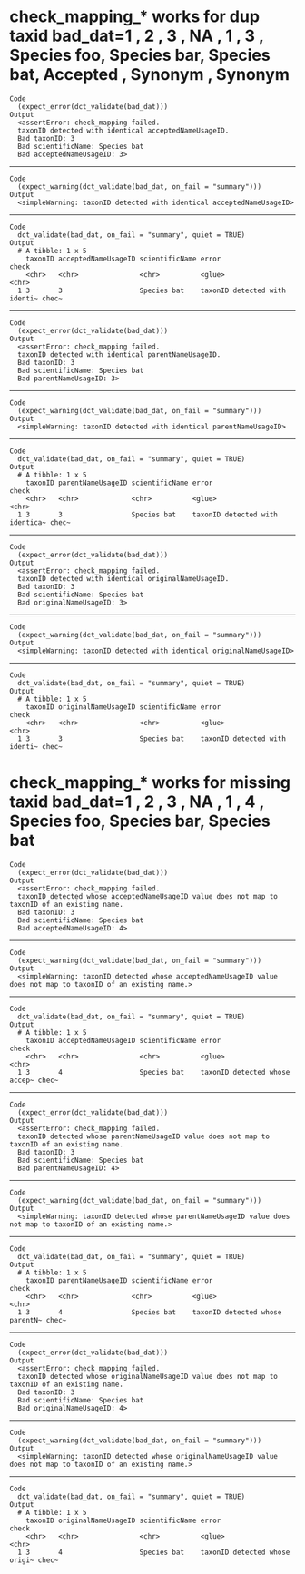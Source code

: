 # check_mapping_* works for dup taxid bad_dat=1          , 2          , 3          , NA         , 1          , 3          , Species foo, Species bar, Species bat, Accepted   , Synonym    , Synonym    

    Code
      (expect_error(dct_validate(bad_dat)))
    Output
      <assertError: check_mapping failed.
      taxonID detected with identical acceptedNameUsageID.
      Bad taxonID: 3
      Bad scientificName: Species bat
      Bad acceptedNameUsageID: 3>

---

    Code
      (expect_warning(dct_validate(bad_dat, on_fail = "summary")))
    Output
      <simpleWarning: taxonID detected with identical acceptedNameUsageID>

---

    Code
      dct_validate(bad_dat, on_fail = "summary", quiet = TRUE)
    Output
      # A tibble: 1 x 5
        taxonID acceptedNameUsageID scientificName error                         check
        <chr>   <chr>               <chr>          <glue>                        <chr>
      1 3       3                   Species bat    taxonID detected with identi~ chec~

---

    Code
      (expect_error(dct_validate(bad_dat)))
    Output
      <assertError: check_mapping failed.
      taxonID detected with identical parentNameUsageID.
      Bad taxonID: 3
      Bad scientificName: Species bat
      Bad parentNameUsageID: 3>

---

    Code
      (expect_warning(dct_validate(bad_dat, on_fail = "summary")))
    Output
      <simpleWarning: taxonID detected with identical parentNameUsageID>

---

    Code
      dct_validate(bad_dat, on_fail = "summary", quiet = TRUE)
    Output
      # A tibble: 1 x 5
        taxonID parentNameUsageID scientificName error                           check
        <chr>   <chr>             <chr>          <glue>                          <chr>
      1 3       3                 Species bat    taxonID detected with identica~ chec~

---

    Code
      (expect_error(dct_validate(bad_dat)))
    Output
      <assertError: check_mapping failed.
      taxonID detected with identical originalNameUsageID.
      Bad taxonID: 3
      Bad scientificName: Species bat
      Bad originalNameUsageID: 3>

---

    Code
      (expect_warning(dct_validate(bad_dat, on_fail = "summary")))
    Output
      <simpleWarning: taxonID detected with identical originalNameUsageID>

---

    Code
      dct_validate(bad_dat, on_fail = "summary", quiet = TRUE)
    Output
      # A tibble: 1 x 5
        taxonID originalNameUsageID scientificName error                         check
        <chr>   <chr>               <chr>          <glue>                        <chr>
      1 3       3                   Species bat    taxonID detected with identi~ chec~

# check_mapping_* works for missing taxid bad_dat=1          , 2          , 3          , NA         , 1          , 4          , Species foo, Species bar, Species bat

    Code
      (expect_error(dct_validate(bad_dat)))
    Output
      <assertError: check_mapping failed.
      taxonID detected whose acceptedNameUsageID value does not map to taxonID of an existing name.
      Bad taxonID: 3
      Bad scientificName: Species bat
      Bad acceptedNameUsageID: 4>

---

    Code
      (expect_warning(dct_validate(bad_dat, on_fail = "summary")))
    Output
      <simpleWarning: taxonID detected whose acceptedNameUsageID value does not map to taxonID of an existing name.>

---

    Code
      dct_validate(bad_dat, on_fail = "summary", quiet = TRUE)
    Output
      # A tibble: 1 x 5
        taxonID acceptedNameUsageID scientificName error                         check
        <chr>   <chr>               <chr>          <glue>                        <chr>
      1 3       4                   Species bat    taxonID detected whose accep~ chec~

---

    Code
      (expect_error(dct_validate(bad_dat)))
    Output
      <assertError: check_mapping failed.
      taxonID detected whose parentNameUsageID value does not map to taxonID of an existing name.
      Bad taxonID: 3
      Bad scientificName: Species bat
      Bad parentNameUsageID: 4>

---

    Code
      (expect_warning(dct_validate(bad_dat, on_fail = "summary")))
    Output
      <simpleWarning: taxonID detected whose parentNameUsageID value does not map to taxonID of an existing name.>

---

    Code
      dct_validate(bad_dat, on_fail = "summary", quiet = TRUE)
    Output
      # A tibble: 1 x 5
        taxonID parentNameUsageID scientificName error                           check
        <chr>   <chr>             <chr>          <glue>                          <chr>
      1 3       4                 Species bat    taxonID detected whose parentN~ chec~

---

    Code
      (expect_error(dct_validate(bad_dat)))
    Output
      <assertError: check_mapping failed.
      taxonID detected whose originalNameUsageID value does not map to taxonID of an existing name.
      Bad taxonID: 3
      Bad scientificName: Species bat
      Bad originalNameUsageID: 4>

---

    Code
      (expect_warning(dct_validate(bad_dat, on_fail = "summary")))
    Output
      <simpleWarning: taxonID detected whose originalNameUsageID value does not map to taxonID of an existing name.>

---

    Code
      dct_validate(bad_dat, on_fail = "summary", quiet = TRUE)
    Output
      # A tibble: 1 x 5
        taxonID originalNameUsageID scientificName error                         check
        <chr>   <chr>               <chr>          <glue>                        <chr>
      1 3       4                   Species bat    taxonID detected whose origi~ chec~

